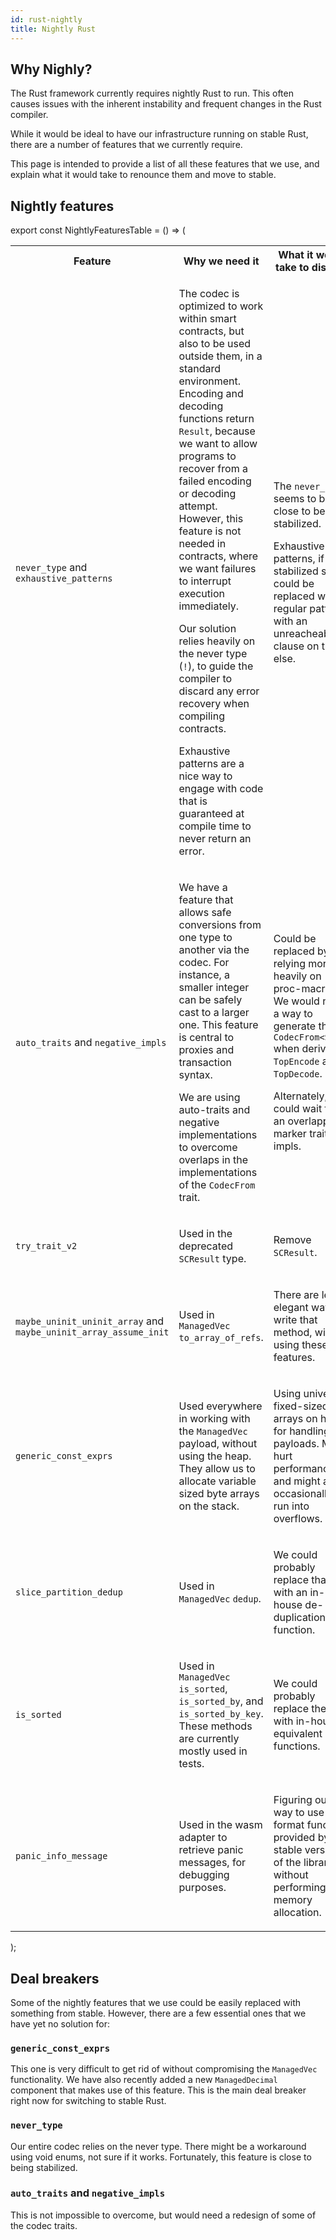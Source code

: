 ```yaml
---
id: rust-nightly
title: Nightly Rust
---
```


[comment]: # (mx-abstract)

## Why Nighly?

The Rust framework currently requires nightly Rust to run. This often causes issues with the inherent instability and frequent changes in the Rust compiler.

While it would be ideal to have our infrastructure running on stable Rust, there are a number of features that we currently require.

This page is intended to provide a list of all these features that we use, and explain what it would take to renounce them and move to stable.

[comment]: # (mx-context-auto)

## Nightly features

<NightlyFeaturesTable />

export const NightlyFeaturesTable = () => (
  <table>
    <tr>
      <th>Feature</th>
      <th>Why we need it</th>
      <th>What it would take to discard</th>
    </tr>
    <tr>
      <td>
        <code>never_type</code> and <code>exhaustive_patterns</code>
      </td>
      <td>
        <p>
          The codec is optimized to work within smart contracts, but also to be used outside them, in a standard environment. Encoding and decoding functions return <code>Result</code>, because we want to allow programs to recover from a failed encoding or decoding attempt. However, this feature is not needed in contracts, where we want failures to interrupt execution immediately.
        </p>
        <p>
          Our solution relies heavily on the never type (<code>!</code>), to guide the compiler to discard any error recovery when compiling contracts.
        </p>
        <p>
          Exhaustive patterns are a nice way to engage with code that is guaranteed at compile time to never return an error.
        </p>
      </td>
      <td>
        <p>
          The <code>never_type</code> seems to be close to being stabilized. 
        </p>
        <p>
          Exhaustive patterns, if not stabilized soon, could be replaced with regular patterns with an unreacheable clause on the else.
        </p>
      </td>
    </tr>
    <tr>
      <td>
        <code>auto_traits</code> and <code>negative_impls</code>
      </td>
      <td>
        <p>
          We have a feature that allows safe conversions from one type to another via the codec. For instance, a smaller integer can be safely cast to a larger one. This feature is central to proxies and transaction syntax.
        </p>
        <p>
          We are using auto-traits and negative implementations to overcome overlaps in the implementations of the <code>CodecFrom</code> trait.
        </p>
      </td>
      <td>
        <p>
          Could be replaced by relying more heavily on proc-macros. We would need a way to generate the <code>CodecFrom&lt;Self&gt;</code> when deriving <code>TopEncode</code> and <code>TopDecode</code>.
        </p>
        <p>
          Alternately, we could wait for an overlapping marker trait impls.
        </p>
      </td>
    </tr>
    <tr>
      <td>
        <code>try_trait_v2</code>
      </td>
      <td>
        <p>
          Used in the deprecated <code>SCResult</code> type.
        </p>
      </td>
      <td>
        <p>
          Remove <code>SCResult</code>.
        </p>
      </td>
    </tr>
    <tr>
      <td>
        <code>maybe_uninit_uninit_array</code> and <code>maybe_uninit_array_assume_init</code>
      </td>
      <td>
        <p>
          Used in <code>ManagedVec</code> <code>to_array_of_refs</code>.
        </p>
      </td>
      <td>
        <p>
          There are less elegant ways to write that method, without using these features.
        </p>
      </td>
    </tr>
    <tr>
      <td>
        <code>generic_const_exprs</code>
      </td>
      <td>
        <p>
          Used everywhere in working with the <code>ManagedVec</code> payload, without using the heap. They allow us to allocate variable sized byte arrays on the stack.
        </p>
      </td>
      <td>
        <p>
          Using universal fixed-sized arrays on heap for handling payloads. Might hurt performance, and might also occasionally run into overflows.
        </p>
      </td>
    </tr>
    <tr>
      <td>
        <code>slice_partition_dedup</code>
      </td>
      <td>
        <p>
          Used in <code>ManagedVec</code> <code>dedup</code>.
        </p>
      </td>
      <td>
        <p>
          We could probably replace that one with an in-house de-duplication function.
        </p>
      </td>
    </tr>
    <tr>
      <td>
        <code>is_sorted</code>
      </td>
      <td>
        <p>
          Used in <code>ManagedVec</code> <code>is_sorted</code>, <code>is_sorted_by</code>, and <code>is_sorted_by_key</code>. These methods are currently mostly used in tests.
        </p>
      </td>
      <td>
        <p>
          We could probably replace them with in-house equivalent functions.
        </p>
      </td>
    </tr>
    <tr>
      <td>
        <code>panic_info_message</code>
      </td>
      <td>
        <p>
          Used in the wasm adapter to retrieve panic messages, for debugging purposes.
        </p>
      </td>
      <td>
        <p>
          Figuring out a way to use the format function provided by the stable version of the library, without performing memory allocation.
        </p>
      </td>
    </tr>
  </table>
);

[comment]: # (mx-context-auto)

## Deal breakers

Some of the nightly features that we use could be easily replaced with something from stable. However, there are a few essential ones that we have yet no solution for:

[comment]: # (mx-context-auto)

### `generic_const_exprs`

This one is very difficult to get rid of without compromising the `ManagedVec` functionality. We have also recently added a new `ManagedDecimal` component that makes use of this feature. This is the main deal breaker right now for switching to stable Rust.

[comment]: # (mx-context-auto)

### `never_type`

Our entire codec relies on the never type. There might be a workaround using void enums, not sure if it works. Fortunately, this feature is close to being stabilized.

[comment]: # (mx-context-auto)

### `auto_traits` and `negative_impls`

This is not impossible to overcome, but would need a redesign of some of the codec traits.
